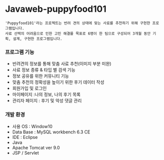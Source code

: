 # Javaweb-puppyfood101
    'Puppyfood101'라는 프로젝트는 반려 견의 상태에 맞는 사료를 추천하기 위해 구현한 프로그램입니다.
    사료 선택의 어려움으로 인한 고민 해결를 목표로 6명이 한 팀으로 구성되어 3개월 동안 기획, 설계, 구현한 프로그램입니다.
       
       
 ### 프로그램 기능
      
 
 + 반려견의 정보를 통해 맞춤 사료 추천(이미지 부분 미완)
 + 사료 정보 종류 & 타입 별 검색 기능
 + 정보 공유를 위한 커뮤니티 기능
 + 맞춤 추천의 정확성을 높이기 위한 후기 데이터 작성
 + 회원가입 및 로그인
 + 마이페이지 :나의 정보, 나의 후기 목록
 + 관리자 페이지
   : 후기 및 악성 댓글 관리


   
  ### 개발 환경
  + 사용 OS : Window10
  + Data Base : MySQL workbench 6.3 CE
  + IDE : Eclipse
  + Java
  + Apache Tomcat ver 9.0
  + JSP / Servlet




    
    
